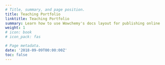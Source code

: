 ```yaml
---
# Title, summary, and page position.
title: Teaching Portfolio
linktitle: Teaching Portfolio
summary: Learn how to use Wowchemy's docs layout for publishing online courses, software documentation, and tutorials.
weight: 1
# icon: book
# icon_pack: fas

# Page metadata.
date: '2018-09-09T00:00:00Z'
toc: false
---
```

